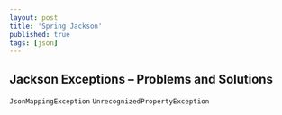 ```yaml
---
layout: post
title: 'Spring Jackson'
published: true
tags: [json]
---
```


## Jackson Exceptions – Problems and Solutions

`JsonMappingException`
`UnrecognizedPropertyException`
